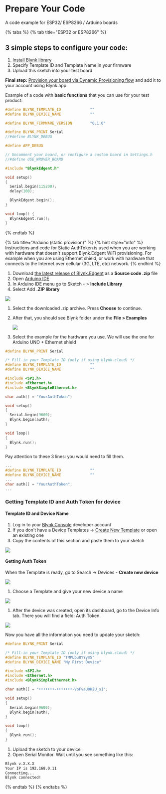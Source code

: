 # Prepare Your Code

A code example for ESP32/ ESP8266 / Arduino boards

{% tabs %}
{% tab title="ESP32 or ESP8266" %}
## 3 simple steps to configure your code:

1. [Install Blynk library](http://help.blynk.cc/en/articles/512105-how-to-install-blynk-library-for-arduino-ide)
2. Specify Template ID and Template Name in your firmware
3. Upload this sketch into your test board

**Final step:** [Provision your board via Dynamic Provisioning flow](https://docs.blynk.io/en/getting-started/activating-devices#3-add-device) and add it to your account using Blynk app

Example of a code with **basic functions** that you can use for your test product:

```cpp
#define BLYNK_TEMPLATE_ID             ""
#define BLYNK_DEVICE_NAME             ""

#define BLYNK_FIRMWARE_VERSION        "0.1.0"

#define BLYNK_PRINT Serial
//#define BLYNK_DEBUG

#define APP_DEBUG

// Uncomment your board, or configure a custom board in Settings.h
//#define USE_WROVER_BOARD

#include "BlynkEdgent.h"

void setup()
{
  Serial.begin(115200);
  delay(100);

  BlynkEdgent.begin();
}

void loop() {
  BlynkEdgent.run();
}
```
{% endtab %}

{% tab title="Arduino \(static provision\)" %}
{% hint style="info" %}
Instructions and code for Static AuthToken is used when you are working with hardware that doesn't support Blynk.Edgent WiFi provisioning. For example when you are using Ethernet shield, or work with hardware that connects to the Internet over cellular \(3G, LTE, etc\) network.
{% endhint %}

1. Download [the latest release of Blynk.Edgent](https://github.com/blynkkk/blynk-library/releases/tag/v1.0.0-beta.3) as a **Source code .zip** file
2. Open [Arduino IDE](https://www.arduino.cc/en/guide/windows)
3. In Arduino IDE menu go to Sketch - &gt; **Include Library** 
4. Select Add **.ZIP library**

![](https://lh3.googleusercontent.com/i3hKUqAHHOLARrcHd0QaKKhVXjs2BAzFFgonSnaA2JyLWwO5aj7yM8Z0K7QwTpW_sU17pJTyBAx0hLjHPOGceIjdCJhUjYdjukK0sjQTE0EX_xBV3UPpjzWHVvPqhkB2neYdVhkm)

1. Select the downloaded .zip archive. Press **Choose** to continue.  
2. After that, you should see Blynk folder under the **File &gt; Examples**

   ![](https://lh3.googleusercontent.com/WfHrWEDwJZ-mzHNcy1UVE1nwHDCAODrMkVehACEgsZYc4pS54L4o99Qel706TSEYPqUqNayc8Ur8pM6DCECYFH1hivgwC2O-KHSZgANz4yTkVV99JR-N4-8B2NDCoZXm3GlXm7eD)

3. Select the example for the hardware you use. We will use the one for Arduino UNO + Ethernet shield

```cpp
#define BLYNK_PRINT Serial

/* Fill-in your Template ID (only if using blynk.cloud) */
#define BLYNK_TEMPLATE_ID             ""
#define BLYNK_DEVICE_NAME             ""

#include <SPI.h>
#include <Ethernet.h>
#include <BlynkSimpleEthernet.h>

char auth[] = "YourAuthToken";

void setup()
{
  Serial.begin(9600);
  Blynk.begin(auth);
}

void loop()
{
  Blynk.run();
}
```

Pay attention to these 3 lines: you would need to fill them.

```cpp
...
#define BLYNK_TEMPLATE_ID             ""
#define BLYNK_DEVICE_NAME             ""
...
char auth[] = "YourAuthToken";
...
```

### Getting Template ID and Auth Token for device

#### Template ID and Device Name

1. Log in to your [Blynk.Console](https://blynk.cloud/) developer account
2. If you don't have a  Device Templates -&gt; [Create New Template](./#create-a-template) or open an existing one
3. Copy the contents of this section and paste them to your sketch

![](../../.gitbook/assets/image%20%2820%29.png)

#### Getting Auth Token

When the Template is ready, go to Search -&gt; Devices - **Create new device**

![](../../.gitbook/assets/image%20%2819%29.png)

1. Choose a Template and give your new device a name

![](../../.gitbook/assets/image%20%2818%29.png)

1. After the device was created, open its dashboard, go to the Device Info tab. There you will find a field: Auth Token.

![](../../.gitbook/assets/image%20%2817%29.png)

Now you have all the information you need to update your sketch:

```cpp
#define BLYNK_PRINT Serial

/* Fill-in your Template ID (only if using blynk.cloud) */
#define BLYNK_TEMPLATE_ID "TMPLbu8YYym5"
#define BLYNK_DEVICE_NAME "My First Device"

#include <SPI.h>
#include <Ethernet.h>
#include <BlynkSimpleEthernet.h>

char auth[] = "•••••••-•••••••-VoFvaUOH2U_sI";

void setup()
{
  Serial.begin(9600);
  Blynk.begin(auth);
}

void loop()
{
  Blynk.run();
}
```

1. Upload the sketch to your device
2. Open Serial Monitor. Wait until you see something like this:

```bash
Blynk v.X.X.X
Your IP is 192.168.0.11
Connecting...
Blynk connected!
```
{% endtab %}
{% endtabs %}

